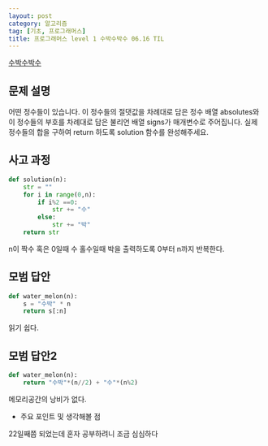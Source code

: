 ```yaml
---
layout: post
category: 알고리즘
tag: [기초, 프로그래머스]
title: 프로그래머스 level 1 수박수박수 06.16 TIL
---
```


[수박수박수](https://programmers.co.kr/learn/courses/30/lessons/12922) 

## 문제 설명

어떤 정수들이 있습니다. 이 정수들의 절댓값을 차례대로 담은 정수 배열 absolutes와 이 정수들의 부호를 차례대로 담은 불리언 배열 signs가 매개변수로 주어집니다. 실제 정수들의 합을 구하여 return 하도록 solution 함수를 완성해주세요.

## 사고 과정

```python
def solution(n):
    str = ""
    for i in range(0,n):
        if i%2 ==0:
            str += "수"
        else:
            str += "박"
    return str
```
n이 짝수 혹은 0일때 수 홀수일때 박을 출력하도록 0부터 n까지 반복한다.

## 모범 답안

```python
def water_melon(n):
    s = "수박" * n
    return s[:n]
```
읽기 쉽다.

## 모범 답안2

```python
def water_melon(n):
    return "수박"*(n//2) + "수"*(n%2)
```
메모리공간의 낭비가 없다.

* 주요 포인트 및 생각해볼 점   

22일째쯤 되었는데 혼자 공부하려니 조금 심심하다